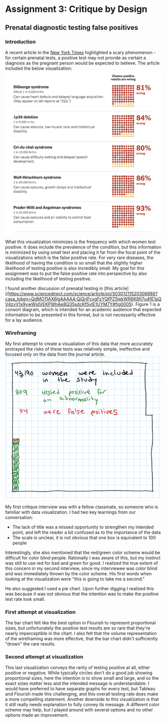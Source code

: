 # Assignment 3: Critique by Design
## Prenatal diagnostic testing false positives

### Introduction
A recent article in the [New York Times](/https://www.nytimes.com/2022/01/01/upshot/pregnancy-birth-genetic-testing.html) highlighted a scary phenomenon - for certain prenatal tests, a positive test may not provide as certain a diagnosis as the pregnant person would be expected to believe.  The article included the below visualization:
![New York Times visualization](NYT-falsepositives.png)

What this visualization minimizes is the frequency with which women test positive.  It does include the prevalence of the condition, but this information is minimized by using small text and placing it far from the focal point of the visualizations which is the false positive rate.  For very rare diseases, the likelihood of having the condition is so small
that the slightly higher likelihood of testing positive is also incredibly small.  My goal for this assignment was to put the false positive rate into perspective by also including the likelihood of testing positive.

I found another discussion of prenatal testing in [this article] (/https://www.sciencedirect.com/science/article/pii/S0301211520306886?casa_token=QdMO11AX6lgAAAAA:QiQrjFcxgFzYQfPZ5IekWR6K8fi7u4fE1aQV4zyV1x9ywWidVEKPWhAe8Q35sdcKf5vlE1UYM7Y#fig0005).  Figure 1 is a consort diagram, which is intended for an academic audience that expected information to be presented in this format, but is not necessarily effective for a lay audience.  


### Wireframing
My first attempt to create a visualiation of this data that more accurately protrayed the risks of these tests was relatively simple, ineffective and focused only on the data from the journal article.
![wireframe](wireframing.png)

My first critique interview was with a fellow classmate, so someone who is familiar with data visualization.  I had two key learnings from our conversation:
- The lack of title was a missed opportunity to strengthen my intended point, and left the reader a bit confused as to the importance of the data
- The scale is unclear, it is not obvious that one box is equivalent to 100 people

Interestingly, she also mentioned that the red/green color scheme would be difficult for color blind people.  Rationally I was aware of this, but my instinct was still to use red for bad and green for good.  I realized the true extent of this concern in my second interview, since my interviewee was color blind and was immediately thrown by the color scheme.  His first words when looking at the visualization were "this is going to take me a second."

He also suggested I used a pie chart.  Upon further digging I realized this was because it was not obvious that the intention was to make the positive test rate look small.

### First attempt at visualization
<div class="flourish-embed flourish-chart" data-src="visualisation/8624951"><script src="https://public.flourish.studio/resources/embed.js"></script></div>

The bar chart felt like the best option in Flourish to represent proportional sizes, but unfortunately the positive test results are so rare that they're nearly imperceptible in the chart.  I also felt that the volume representation of the wireframing was more effective, that the bar chart didn't sufficiently "drown" the rare results.

### Second attempt at visualization
<div class='tableauPlaceholder' id='viz1644279108130' style='position: relative'><object class='tableauViz'  style='display:none;'><param name='host_url' value='https%3A%2F%2Fpublic.tableau.com%2F' /> <param name='embed_code_version' value='3' /> <param name='site_root' value='' /><param name='name' value='Assignment3v2_16442791004310&#47;Sheet1' /><param name='tabs' value='no' /><param name='toolbar' value='yes' /><param name='animate_transition' value='yes' /><param name='display_static_image' value='yes' /><param name='display_spinner' value='yes' /><param name='display_overlay' value='yes' /><param name='display_count' value='yes' /><param name='language' value='en-US' /><param name='filter' value='publish=yes' /></object></div>                
<script type='text/javascript'>                    
  var divElement = document.getElementById('viz1644279108130');
  var vizElement = divElement.getElementsByTagName('object')[0];
  vizElement.style.width='100%';
  vizElement.style.height=(divElement.offsetWidth*0.75)+'px';
  var scriptElement = document.createElement('script');
  scriptElement.src = 'https://public.tableau.com/javascripts/api/viz_v1.js';
  vizElement.parentNode.insertBefore(scriptElement, vizElement);
</script>

This last visualization conveys the rarity of testing positive at all, either positive or negative.  While typically circles don't do a good job showing proportional sizes, here the intention is to show small and large, and so the exact sizes matter less and the intended message is understandable.
I would have preferred to have separate graphs for every test, but Tableau and Flourish made this challenging, and this overall testing rate does make a more compelling statement.
Another downside to this visualization is that it still really needs explanation to fully convey its message.  A different color scheme may help, but I played around with several options and no other options made an improvement.
